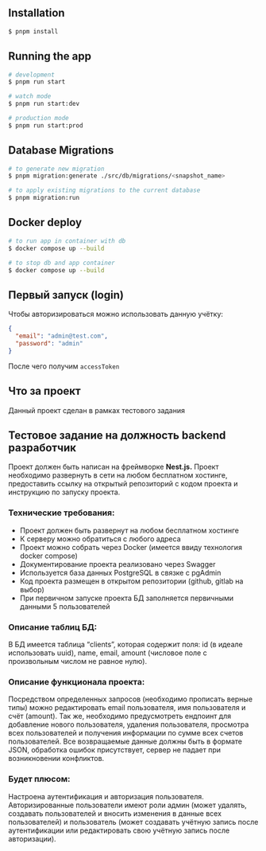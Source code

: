 ## Installation

```bash
$ pnpm install
```

## Running the app

```bash
# development
$ pnpm run start

# watch mode
$ pnpm run start:dev

# production mode
$ pnpm run start:prod
```

## Database Migrations
```bash
# to generate new migration
$ pnpm migration:generate ./src/db/migrations/<snapshot_name>
```

```bash
# to apply existing migrations to the current database
$ pnpm migration:run
```

## Docker deploy
```bash
# to run app in container with db
$ docker compose up --build
```

```bash
# to stop db and app container
$ docker compose up --build
```

## Первый запуск (login)
Чтобы авторизироваться можно использовать данную учётку:
```json
{
  "email": "admin@test.com",
  "password": "admin"
}
```
После чего получим `accessToken`


## Что за проект
Данный проект сделан в рамках тестового задания
## Тестовое задание на должность backend разработчик

Проект должен быть написан на фреймворке **Nest.js.** Проект необходимо развернуть в сети на любом бесплатном хостинге, предоставить ссылку на открытый репозиторий с кодом проекта и инструкцию по запуску проекта.

### Технические требования:
* Проект должен быть развернут на любом бесплатном хостинге
* К серверу можно обратиться с любого адреса
* Проект можно собрать через Docker (имеется ввиду технология docker compose)
* Документирование проекта реализовано через Swagger
* Используется база данных PostgreSQL в связке с pgAdmin
* Код проекта размещен в открытом репозитории (github, gitlab на выбор)
* При первичном запуске проекта БД заполняется первичными данными 5 пользователей
### Описание таблиц БД:
В БД имеется таблица “clients”, которая содержит поля: id (в идеале использовать uuid), name, email, amount (числовое поле с произвольным числом не равное нулю).
### Описание функционала проекта:
Посредством определенных запросов (необходимо прописать верные типы) можно редактировать email пользователя, имя пользователя и счёт (amount).
Так же, необходимо предусмотреть ендпоинт для добавление нового пользователя, удаления пользователя, просмотра всех пользователей и получения информации по сумме всех счетов пользователей.
Все возвращаемые данные должны быть в формате JSON, обработка ошибок присутствует, сервер не падает при возникновении конфликтов.
### Будет плюсом:
Настроена аутентификация и авторизация пользователя. Авторизированные пользователи имеют роли админ (может удалять, создавать пользователей и вносить изменения в данные всех пользователей) и пользователь (может создавать учётную запись после аутентификации или редактировать свою учётную запись после авторизации).